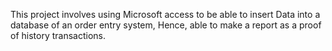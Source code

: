 This project involves using Microsoft access to be able to insert Data into a database of an order entry system, Hence, able to make a report as a proof of history transactions.
